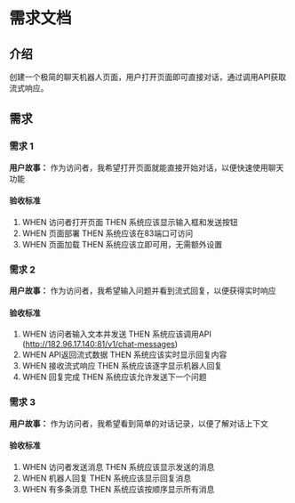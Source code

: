 # 需求文档

## 介绍

创建一个极简的聊天机器人页面，用户打开页面即可直接对话，通过调用API获取流式响应。

## 需求

### 需求 1

**用户故事：** 作为访问者，我希望打开页面就能直接开始对话，以便快速使用聊天功能

#### 验收标准

1. WHEN 访问者打开页面 THEN 系统应该显示输入框和发送按钮
2. WHEN 页面部署 THEN 系统应该在83端口可访问
3. WHEN 页面加载 THEN 系统应该立即可用，无需额外设置

### 需求 2

**用户故事：** 作为访问者，我希望输入问题并看到流式回复，以便获得实时响应

#### 验收标准

1. WHEN 访问者输入文本并发送 THEN 系统应该调用API (http://182.96.17.140:81/v1/chat-messages)
2. WHEN API返回流式数据 THEN 系统应该实时显示回复内容
3. WHEN 接收流式响应 THEN 系统应该逐字显示机器人回复
4. WHEN 回复完成 THEN 系统应该允许发送下一个问题

### 需求 3

**用户故事：** 作为访问者，我希望看到简单的对话记录，以便了解对话上下文

#### 验收标准

1. WHEN 访问者发送消息 THEN 系统应该显示发送的消息
2. WHEN 机器人回复 THEN 系统应该显示回复消息
3. WHEN 有多条消息 THEN 系统应该按顺序显示所有消息